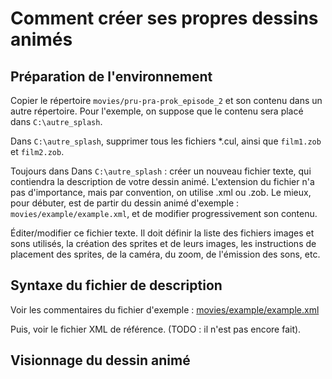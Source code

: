 # Comment créer ses propres dessins animés


## Préparation de l'environnement

Copier le répertoire `movies/pru-pra-prok_episode_2` et son contenu dans un autre répertoire. Pour l'exemple, on suppose que le contenu sera placé dans `C:\autre_splash`.

Dans `C:\autre_splash`, supprimer tous les fichiers *.cul, ainsi que `film1.zob` et `film2.zob`.

Toujours dans Dans `C:\autre_splash` : créer un nouveau fichier texte, qui contiendra la description de votre dessin animé. L'extension du fichier n'a pas d'importance, mais par convention, on utilise .xml ou .zob. Le mieux, pour débuter, est de partir du dessin animé d'exemple : `movies/example/example.xml`, et de modifier progressivement son contenu.

Éditer/modifier ce fichier texte. Il doit définir la liste des fichiers images et sons utilisés, la création des sprites et de leurs images, les instructions de placement des sprites, de la caméra, du zoom, de l'émission des sons, etc.


## Syntaxe du fichier de description

Voir les commentaires du fichier d'exemple : [movies/example/example.xml](movies/example/example.xml)

Puis, voir le fichier XML de référence. (TODO : il n'est pas encore fait).


## Visionnage du dessin animé


